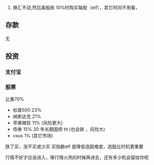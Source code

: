 1. 换汇不动,然后美股跌 10%时购买每股（etf），其它时间不用看，

## 存款

无

##  投资

### 支付宝

### 股票

比重70%

- 标普500 23%
- 纳斯达克 21%
- 苹果微软 11% (风险更大)
- 债券  15%  20 年长期国债 tlt (也会跌 ，风险大)
-  vxus 1% (其它市场)

跌了买，涨不买或少买
买指数etf 是降低选股难度，选股比时机更重要

行情不好才应该进入，等行情火热的时候再进去，还有多少机会留给你呢
